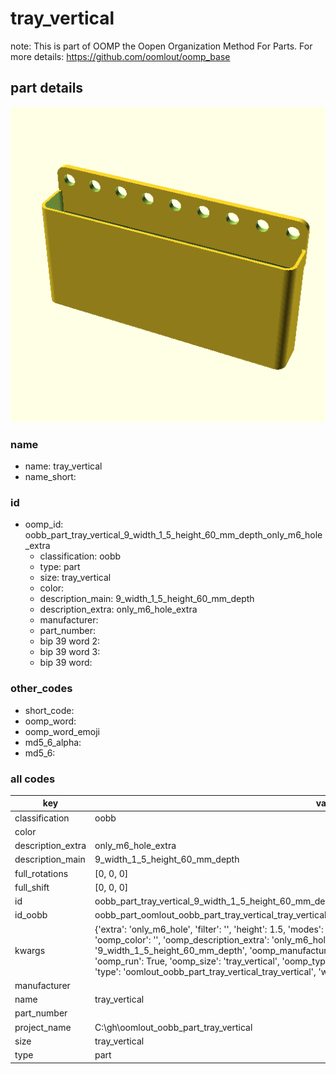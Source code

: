 # tray_vertical  

note: This is part of OOMP the Oopen Organization Method For Parts. For more details: https://github.com/oomlout/oomp_base

##  part details
  

[![](3dpr.png)](3dpr.png)





### name
* name: tray_vertical
* name_short: 
### id
* oomp_id: oobb_part_tray_vertical_9_width_1_5_height_60_mm_depth_only_m6_hole_extra
  * classification: oobb
  * type: part
  * size: tray_vertical
  * color: 
  * description_main: 9_width_1_5_height_60_mm_depth
  * description_extra: only_m6_hole_extra
  * manufacturer: 
  * part_number: 
  * bip 39 word 2: 
  * bip 39 word 3: 
  * bip 39 word: 

### other_codes
* short_code: 
* oomp_word: 
* oomp_word_emoji 
* md5_6_alpha: 
* md5_6: 









### all codes 
| key | value |  
| --- | --- |  
| classification | oobb |  
| color |  |  
| description_extra | only_m6_hole_extra |  
| description_main | 9_width_1_5_height_60_mm_depth |  
| full_rotations | [0, 0, 0] |  
| full_shift | [0, 0, 0] |  
| id | oobb_part_tray_vertical_9_width_1_5_height_60_mm_depth_only_m6_hole_extra |  
| id_oobb | oobb_part_oomlout_oobb_part_tray_vertical_tray_vertical_9_width_1_5_height_60_mm_depth_only_m6_hole_extra |  
| kwargs | {'extra': 'only_m6_hole', 'filter': '', 'height': 1.5, 'modes': ['3dpr'], 'navigation': True, 'oomp_classification': 'oobb', 'oomp_color': '', 'oomp_description_extra': 'only_m6_hole_extra', 'oomp_description_main': '9_width_1_5_height_60_mm_depth', 'oomp_manufacturer': '', 'oomp_mode': 'oobb', 'oomp_part_number': '', 'oomp_run': True, 'oomp_size': 'tray_vertical', 'oomp_type': 'part', 'overwrite': False, 'thickness': 60, 'typ': 'all', 'type': 'oomlout_oobb_part_tray_vertical_tray_vertical', 'width': 9} |  
| manufacturer |  |  
| name | tray_vertical |  
| part_number |  |  
| project_name | C:\gh\oomlout_oobb_part_tray_vertical |  
| size | tray_vertical |  
| type | part |  
